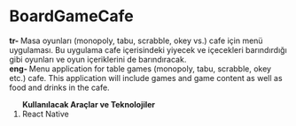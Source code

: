 # BoardGameCafe
<strong>tr- </strong>Masa oyunları (monopoly, tabu, scrabble, okey vs.) cafe için menü uygulaması. Bu uygulama cafe içerisindeki yiyecek ve içecekleri barındırdığı gibi oyunları ve oyun içeriklerini de barındıracak. <br>
<strong>eng- </strong>Menu application for table games (monopoly, tabu, scrabble, okey etc.) cafe. This application will include games and game content as well as food and drinks in the cafe.

<ol>
  <strong>Kullanılacak Araçlar ve Teknolojiler</strong>
  <li>React Native</li>
</ol>

